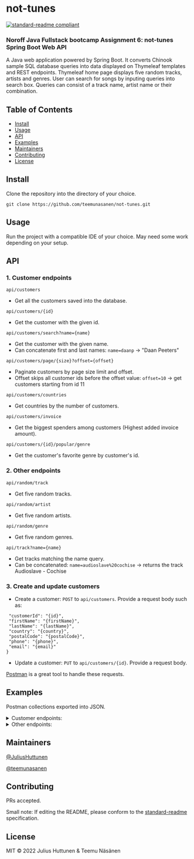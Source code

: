 # not-tunes

[![standard-readme compliant](https://img.shields.io/badge/standard--readme-OK-green.svg?style=flat-square)](https://github.com/RichardLitt/standard-readme)

### Noroff Java Fullstack bootcamp Assignment 6: not-tunes Spring Boot Web API

A Java web application powered by Spring Boot. It converts Chinook sample SQL database queries into data displayed on Thymeleaf templates and REST endpoints. Thymeleaf home page displays five random tracks, artists and genres. User can search for songs by inputing queries into search box. Queries can consist of a track name, artist name or their combination.

## Table of Contents

- [Install](#install)
- [Usage](#usage)
- [API](#api)
- [Examples](#examples)
- [Maintainers](#maintainers)
- [Contributing](#contributing)
- [License](#license)

## Install

Clone the repository into the directory of your choice.

```
git clone https://github.com/teemunasanen/not-tunes.git
```

## Usage

Run the project with a compatible IDE of your choice. May need some work depending on your setup.

## API

### 1. Customer endpoints

```
api/customers
```
- Get all the customers saved into the database.

```
api/customers/{id}
```
- Get the customer with the given id.

```
api/customers/search?name={name}
```
- Get the customer with the given name.
- Can concatenate first and last names: ``name=daanp`` -> "Daan Peeters"

```
api/customers/page/{size}?offset={offset}
```
- Paginate customers by page size limit and offset.
- Offset skips all customer ids before the offset value: ``offset=10`` -> get customers starting from id 11

```
api/customers/countries
```
- Get countries by the number of customers.

```
api/customers/invoice
```
- Get the biggest spenders among customers (Highest added invoice amount).

```
api/customers/{id}/popular/genre
```
- Get the customer's favorite genre by customer's id.

### 2. Other endpoints

```
api/random/track
```
- Get five random tracks.

```
api/random/artist
```
- Get five random artists.

```
api/random/genre
```
- Get five random genres.

```
api/track?name={name}
```
- Get tracks matching the name query.
- Can be concatenated: ``name=audioslave%20cochise`` -> returns the track Audioslave - Cochise

### 3. Create and update customers

- Create a customer: ``POST`` to ``api/customers``. Provide a request body such as:
````{
 "customerId": "{id}",
 "firstName": "{firstName}",
 "lastName": "{lastName}",
 "country": "{country}",
 "postalCode": "{postalCode}",
 "phone": "{phone}",
 "email": "{email}"
}
````
- Update a customer: ``PUT`` to ``api/customers/{id}``. Provide a request body.

[Postman](https://www.postman.com/) is a great tool to handle these requests.

## Examples

Postman collections exported into JSON.

<details>
<summary>Customer endpoints: </summary>
<br>
 
````{
	"info": {
		"_postman_id": "66263f98-1fdf-43fa-af7a-c62e52894e5c",
		"name": "Customer",
		"schema": "https://schema.getpostman.com/json/collection/v2.1.0/collection.json"
	},
	"item": [
		{
			"name": "Create new customer",
			"request": {
				"method": "POST",
				"header": [
					{
						"key": "Content-Type",
						"value": "application/json",
						"type": "text"
					}
				],
				"body": {
					"mode": "raw",
					"raw": "{\r\n \"customerId\": \"60\",\r\n \"firstName\": \"Julius\",\r\n \"lastName\": \"Huttunen\",\r\n \"country\": \"Finland\",\r\n \"postalCode\": \"00420\",\r\n \"phone\": \"0455314\",\r\n \"email\": \"huttunen@suomi.fi\"\r\n}"
				},
				"url": {
					"raw": "http://localhost:8080/api/customers",
					"protocol": "http",
					"host": [
						"localhost"
					],
					"port": "8080",
					"path": [
						"api",
						"customers"
					]
				}
			},
			"response": []
		},
		{
			"name": "Get all customers",
			"request": {
				"method": "GET",
				"header": [
					{
						"key": "Content-Type",
						"value": "application/json",
						"type": "text"
					}
				],
				"url": {
					"raw": "http://localhost:8080/api/customers",
					"protocol": "http",
					"host": [
						"localhost"
					],
					"port": "8080",
					"path": [
						"api",
						"customers"
					]
				}
			},
			"response": []
		},
		{
			"name": "Get customer by id",
			"request": {
				"method": "GET",
				"header": [
					{
						"key": "Content-Type",
						"value": "application/json",
						"type": "text"
					}
				],
				"url": {
					"raw": "http://localhost:8080/api/customers/1",
					"protocol": "http",
					"host": [
						"localhost"
					],
					"port": "8080",
					"path": [
						"api",
						"customers",
						"1"
					]
				}
			},
			"response": []
		},
		{
			"name": "Get customer by name",
			"request": {
				"method": "GET",
				"header": [
					{
						"key": "Content-Type",
						"value": "application/json",
						"type": "text"
					}
				],
				"url": {
					"raw": "http://localhost:8080/api/customers/search?name=daanpeeters",
					"protocol": "http",
					"host": [
						"localhost"
					],
					"port": "8080",
					"path": [
						"api",
						"customers",
						"search"
					],
					"query": [
						{
							"key": "name",
							"value": "daanpeeters"
						}
					]
				}
			},
			"response": []
		},
		{
			"name": "Paginate customers by limit and offset",
			"request": {
				"method": "GET",
				"header": [
					{
						"key": "Content-Type",
						"value": "application/json",
						"type": "text"
					}
				],
				"url": {
					"raw": "http://localhost:8080/api/customers/page/10?offset=10",
					"protocol": "http",
					"host": [
						"localhost"
					],
					"port": "8080",
					"path": [
						"api",
						"customers",
						"page",
						"10"
					],
					"query": [
						{
							"key": "offset",
							"value": "10"
						}
					]
				}
			},
			"response": []
		},
		{
			"name": "Update customer",
			"request": {
				"method": "PUT",
				"header": [
					{
						"key": "Content-Type",
						"value": "application/json",
						"type": "text"
					}
				],
				"body": {
					"mode": "raw",
					"raw": "{\r\n \"customerId\": \"60\",\r\n \"firstName\": \"Joonas\",\r\n \"lastName\": \"Huttunen\",\r\n \"country\": \"Finland\",\r\n \"postalCode\": \"00420\",\r\n \"phone\": \"045531422\",\r\n \"email\": \"huttunen@suomi.fi\"\r\n}"
				},
				"url": {
					"raw": "http://localhost:8080/api/customers/60",
					"protocol": "http",
					"host": [
						"localhost"
					],
					"port": "8080",
					"path": [
						"api",
						"customers",
						"60"
					]
				}
			},
			"response": []
		},
		{
			"name": "Get countries by the amount of customers",
			"request": {
				"method": "GET",
				"header": [
					{
						"key": "Content-Type",
						"value": "application/json",
						"type": "text"
					}
				],
				"url": {
					"raw": "http://localhost:8080/api/customers/countries",
					"protocol": "http",
					"host": [
						"localhost"
					],
					"port": "8080",
					"path": [
						"api",
						"customers",
						"countries"
					]
				}
			},
			"response": []
		},
		{
			"name": "Get highest spending customers",
			"request": {
				"method": "GET",
				"header": [
					{
						"key": "Content-Type",
						"value": "application/json",
						"type": "text"
					}
				],
				"url": {
					"raw": "http://localhost:8080/api/customers/invoice",
					"protocol": "http",
					"host": [
						"localhost"
					],
					"port": "8080",
					"path": [
						"api",
						"customers",
						"invoice"
					]
				}
			},
			"response": []
		},
		{
			"name": "Get the favorite genre of a customer",
			"request": {
				"method": "GET",
				"header": [
					{
						"key": "Content-Type",
						"value": "application/json",
						"type": "text"
					}
				],
				"url": {
					"raw": "http://localhost:8080/api/customers/1/popular/genre",
					"protocol": "http",
					"host": [
						"localhost"
					],
					"port": "8080",
					"path": [
						"api",
						"customers",
						"1",
						"popular",
						"genre"
					]
				}
			},
			"response": []
		}
	]
}
````
 
</details>


<details>
<summary>Other endpoints: </summary>
<br>
 
 ````{
	"info": {
		"_postman_id": "bb4922c8-192b-4e78-a016-f706dcc8b562",
		"name": "Other",
		"schema": "https://schema.getpostman.com/json/collection/v2.1.0/collection.json"
	},
	"item": [
		{
			"name": "Get 5 random tracks",
			"request": {
				"method": "GET",
				"header": [
					{
						"key": "Content-Type",
						"value": "application/json",
						"type": "text"
					}
				],
				"url": {
					"raw": "http://localhost:8080/api/random/track",
					"protocol": "http",
					"host": [
						"localhost"
					],
					"port": "8080",
					"path": [
						"api",
						"random",
						"track"
					]
				}
			},
			"response": []
		},
		{
			"name": "Get 5 random genres",
			"request": {
				"method": "GET",
				"header": [
					{
						"key": "Content-Type",
						"value": "application/json",
						"type": "text"
					}
				],
				"url": {
					"raw": "http://localhost:8080/api/random/genre",
					"protocol": "http",
					"host": [
						"localhost"
					],
					"port": "8080",
					"path": [
						"api",
						"random",
						"genre"
					]
				}
			},
			"response": []
		},
		{
			"name": "Get 5 random artists",
			"request": {
				"method": "GET",
				"header": [
					{
						"key": "Content-Type",
						"value": "application/json",
						"type": "text"
					}
				],
				"url": {
					"raw": "http://localhost:8080/api/random/artist",
					"protocol": "http",
					"host": [
						"localhost"
					],
					"port": "8080",
					"path": [
						"api",
						"random",
						"artist"
					]
				}
			},
			"response": []
		},
		{
			"name": "Get tracks by artist name or track name",
			"request": {
				"method": "GET",
				"header": [
					{
						"key": "Content-Type",
						"value": "application/json",
						"type": "text"
					}
				],
				"url": {
					"raw": "http://localhost:8080/api/track?name=audioslave g",
					"protocol": "http",
					"host": [
						"localhost"
					],
					"port": "8080",
					"path": [
						"api",
						"track"
					],
					"query": [
						{
							"key": "name",
							"value": "audioslave g"
						}
					]
				}
			},
			"response": []
		}
	]
}
 ````
 
</details>

## Maintainers

[@JuliusHuttunen](https://github.com/JuliusHuttunen)

[@teemunasanen](https://github.com/teemunasanen)

## Contributing

PRs accepted.

Small note: If editing the README, please conform to the [standard-readme](https://github.com/RichardLitt/standard-readme) specification.

## License

MIT © 2022 Julius Huttunen &amp; Teemu Näsänen
